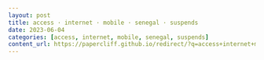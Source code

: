 ```yaml
---
layout: post
title: access · internet · mobile · senegal · suspends
date: 2023-06-04
categories: [access, internet, mobile, senegal, suspends]
content_url: https://papercliff.github.io/redirect/?q=access+internet+mobile+senegal+suspends&tbs=cdr:1,cd_min:6/3/2023,cd_max:6/5/2023
---
```

